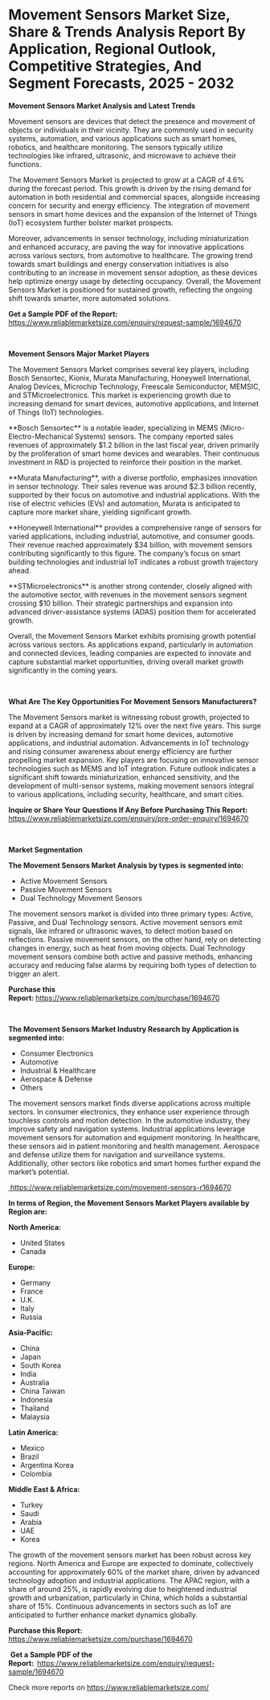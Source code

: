 <p><h1>Movement Sensors Market Size, Share & Trends Analysis Report By Application, Regional Outlook, Competitive Strategies, And Segment Forecasts, 2025 - 2032</h1></p><p><strong>Movement Sensors Market Analysis and Latest Trends</strong></p>
<p><p>Movement sensors are devices that detect the presence and movement of objects or individuals in their vicinity. They are commonly used in security systems, automation, and various applications such as smart homes, robotics, and healthcare monitoring. The sensors typically utilize technologies like infrared, ultrasonic, and microwave to achieve their functions.</p><p>The Movement Sensors Market is projected to grow at a CAGR of 4.6% during the forecast period. This growth is driven by the rising demand for automation in both residential and commercial spaces, alongside increasing concern for security and energy efficiency. The integration of movement sensors in smart home devices and the expansion of the Internet of Things (IoT) ecosystem further bolster market prospects. </p><p>Moreover, advancements in sensor technology, including miniaturization and enhanced accuracy, are paving the way for innovative applications across various sectors, from automotive to healthcare. The growing trend towards smart buildings and energy conservation initiatives is also contributing to an increase in movement sensor adoption, as these devices help optimize energy usage by detecting occupancy. Overall, the Movement Sensors Market is positioned for sustained growth, reflecting the ongoing shift towards smarter, more automated solutions.</p></p>
<p><strong>Get a Sample PDF of the Report:&nbsp;</strong> <a href="https://www.reliablemarketsize.com/enquiry/request-sample/1694670?utm_campaign=2296&utm_medium=2&utm_source=Github&utm_content=ia&utm_term=11022025&utm_id=movement-sensors">https://www.reliablemarketsize.com/enquiry/request-sample/1694670</a></p>
<p>&nbsp;</p>
<p><strong>Movement Sensors Major Market Players</strong></p>
<p><p>The Movement Sensors Market comprises several key players, including Bosch Sensortec, Kionix, Murata Manufacturing, Honeywell International, Analog Devices, Microchip Technology, Freescale Semiconductor, MEMSIC, and STMicroelectronics. This market is experiencing growth due to increasing demand for smart devices, automotive applications, and Internet of Things (IoT) technologies.</p><p>**Bosch Sensortec** is a notable leader, specializing in MEMS (Micro-Electro-Mechanical Systems) sensors. The company reported sales revenues of approximately $1.2 billion in the last fiscal year, driven primarily by the proliferation of smart home devices and wearables. Their continuous investment in R&D is projected to reinforce their position in the market.</p><p>**Murata Manufacturing**, with a diverse portfolio, emphasizes innovation in sensor technology. Their sales revenue was around $2.3 billion recently, supported by their focus on automotive and industrial applications. With the rise of electric vehicles (EVs) and automation, Murata is anticipated to capture more market share, yielding significant growth.</p><p>**Honeywell International** provides a comprehensive range of sensors for varied applications, including industrial, automotive, and consumer goods. Their revenue reached approximately $34 billion, with movement sensors contributing significantly to this figure. The company’s focus on smart building technologies and industrial IoT indicates a robust growth trajectory ahead.</p><p>**STMicroelectronics** is another strong contender, closely aligned with the automotive sector, with revenues in the movement sensors segment crossing $10 billion. Their strategic partnerships and expansion into advanced driver-assistance systems (ADAS) position them for accelerated growth.</p><p>Overall, the Movement Sensors Market exhibits promising growth potential across various sectors. As applications expand, particularly in automation and connected devices, leading companies are expected to innovate and capture substantial market opportunities, driving overall market growth significantly in the coming years.</p></p>
<p>&nbsp;</p>
<p><strong>What Are The Key Opportunities For Movement Sensors Manufacturers?</strong></p>
<p><p>The Movement Sensors market is witnessing robust growth, projected to expand at a CAGR of approximately 12% over the next five years. This surge is driven by increasing demand for smart home devices, automotive applications, and industrial automation. Advancements in IoT technology and rising consumer awareness about energy efficiency are further propelling market expansion. Key players are focusing on innovative sensor technologies such as MEMS and IoT integration. Future outlook indicates a significant shift towards miniaturization, enhanced sensitivity, and the development of multi-sensor systems, making movement sensors integral to various applications, including security, healthcare, and smart cities.</p></p>
<p><strong>Inquire or Share Your Questions If Any Before Purchasing This Report:</strong> <a href="https://www.reliablemarketsize.com/enquiry/pre-order-enquiry/1694670?utm_campaign=2296&utm_medium=2&utm_source=Github&utm_content=ia&utm_term=11022025&utm_id=movement-sensors">https://www.reliablemarketsize.com/enquiry/pre-order-enquiry/1694670</a></p>
<p>&nbsp;</p>
<p><strong>Market Segmentation</strong></p>
<p><strong>The Movement Sensors Market Analysis by types is segmented into:</strong></p>
<p><ul><li>Active Movement Sensors</li><li>Passive Movement Sensors</li><li>Dual Technology Movement Sensors</li></ul></p>
<p><p>The movement sensors market is divided into three primary types: Active, Passive, and Dual Technology sensors. Active movement sensors emit signals, like infrared or ultrasonic waves, to detect motion based on reflections. Passive movement sensors, on the other hand, rely on detecting changes in energy, such as heat from moving objects. Dual Technology movement sensors combine both active and passive methods, enhancing accuracy and reducing false alarms by requiring both types of detection to trigger an alert.</p></p>
<p><strong>Purchase this Report:&nbsp;</strong><a href="https://www.reliablemarketsize.com/purchase/1694670?utm_campaign=2296&utm_medium=2&utm_source=Github&utm_content=ia&utm_term=11022025&utm_id=movement-sensors">https://www.reliablemarketsize.com/purchase/1694670</a></p>
<p>&nbsp;</p>
<p><strong>The Movement Sensors Market Industry Research by Application is segmented into:</strong></p>
<p><ul><li>Consumer Electronics</li><li>Automotive</li><li>Industrial & Healthcare</li><li>Aerospace & Defense</li><li>Others</li></ul></p>
<p><p>The movement sensors market finds diverse applications across multiple sectors. In consumer electronics, they enhance user experience through touchless controls and motion detection. In the automotive industry, they improve safety and navigation systems. Industrial applications leverage movement sensors for automation and equipment monitoring. In healthcare, these sensors aid in patient monitoring and health management. Aerospace and defense utilize them for navigation and surveillance systems. Additionally, other sectors like robotics and smart homes further expand the market’s potential.</p></p>
<p><a href="https://www.reliablemarketsize.com/movement-sensors-r1694670?utm_campaign=2296&utm_medium=2&utm_source=Github&utm_content=ia&utm_term=11022025&utm_id=movement-sensors">&nbsp;https://www.reliablemarketsize.com/movement-sensors-r1694670</a></p>
<p><strong>In terms of Region, the Movement Sensors Market Players available by Region are:</strong></p>
<p>
    <p> <strong> North America: </strong>
        <ul>
            <li>United States</li>
            <li>Canada</li>
        </ul>
        </p> 
    <p> <strong> Europe: </strong>
        <ul>
            <li>Germany</li>
            <li>France</li>
            <li>U.K.</li>
            <li>Italy</li>
            <li>Russia</li>
        </ul>
        </p> 
    <p> <strong> Asia-Pacific: </strong>
        <ul>
            <li>China</li>
            <li>Japan</li>
            <li>South Korea</li>
            <li>India</li>
            <li>Australia</li>
            <li>China Taiwan</li>
            <li>Indonesia</li>
            <li>Thailand</li>
            <li>Malaysia</li>
        </ul>
        </p> 
    <p> <strong> Latin America: </strong>
        <ul>
            <li>Mexico</li>
            <li>Brazil</li>
            <li>Argentina Korea</li>
            <li>Colombia</li>
        </ul>
        </p> 
    <p> <strong> Middle East & Africa: </strong>
        <ul>
            <li>Turkey</li>
            <li>Saudi</li>
            <li>Arabia</li>
            <li>UAE</li>
            <li>Korea</li>
        </ul>
    </p>
    </p>
<p><p>The growth of the movement sensors market has been robust across key regions. North America and Europe are expected to dominate, collectively accounting for approximately 60% of the market share, driven by advanced technology adoption and industrial applications. The APAC region, with a share of around 25%, is rapidly evolving due to heightened industrial growth and urbanization, particularly in China, which holds a substantial share of 15%. Continuous advancements in sectors such as IoT are anticipated to further enhance market dynamics globally.</p></p>
<p><strong>Purchase this Report: </strong><a href="https://www.reliablemarketsize.com/purchase/1694670?utm_campaign=2296&utm_medium=2&utm_source=Github&utm_content=ia&utm_term=11022025&utm_id=movement-sensors">https://www.reliablemarketsize.com/purchase/1694670</a></p>
<p>&nbsp;<strong>Get a Sample PDF of the Report:&nbsp;&nbsp;</strong><a href="https://www.reliablemarketsize.com/enquiry/request-sample/1694670?utm_campaign=2296&utm_medium=2&utm_source=Github&utm_content=ia&utm_term=11022025&utm_id=movement-sensors">https://www.reliablemarketsize.com/enquiry/request-sample/1694670</a></p>
<p><strong></strong></p>
<p>Check more reports on <a href="https://www.reliablemarketsize.com/?utm_campaign=2296&utm_medium=2&utm_source=Github&utm_content=ia&utm_term=11022025&utm_id=movement-sensors">https://www.reliablemarketsize.com/</a></p>